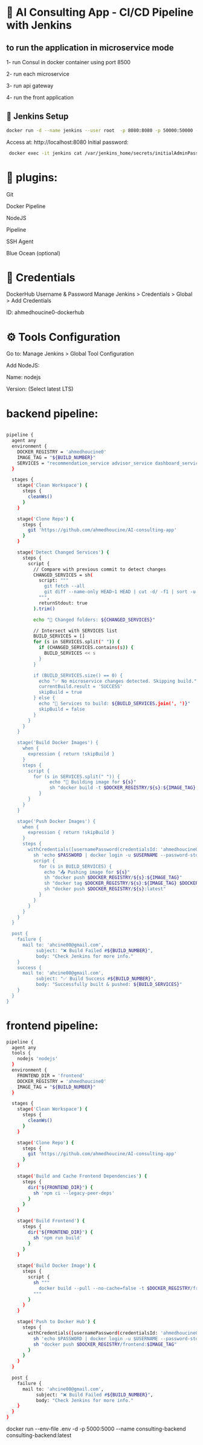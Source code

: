 # 🚀 AI Consulting App - CI/CD Pipeline with Jenkins

##  to run the application in microservice mode 
1- run Consul in docker container using port 8500

2- run each microservice 

3- run api gateway

4- run the front application 

## 🐳 Jenkins Setup
```bash
docker run -d --name jenkins --user root  -p 8080:8080 -p 50000:50000 -v /var/run/docker.sock:/var/run/docker.sock -v jenkins_home:/var/jenkins_home  jenkins/jenkins:lts

  ```

Access at: http://localhost:8080
Initial password:
```bash 
 docker exec -it jenkins cat /var/jenkins_home/secrets/initialAdminPassword
 ```





# 🔧 plugins:
Git

Docker Pipeline

NodeJS

Pipeline

SSH Agent

Blue Ocean (optional)

# 🔐 Credentials
DockerHub Username & Password
Manage Jenkins > Credentials > Global > Add Credentials

ID: ahmedhoucine0-dockerhub

# ⚙️ Tools Configuration
Go to: Manage Jenkins > Global Tool Configuration

Add NodeJS:

Name: nodejs

Version: (Select latest LTS)



# backend pipeline:
```bash 

pipeline {
  agent any
  environment {
    DOCKER_REGISTRY = 'ahmedhoucine0'
    IMAGE_TAG = "${BUILD_NUMBER}"
    SERVICES = "recommendation_service advisor_service dashboard_service api_gateway"   
  }

  stages {
    stage('Clean Workspace') {
      steps {
        cleanWs()
      }
    }

    stage('Clone Repo') {
      steps {
        git 'https://github.com/ahmedhoucine/AI-consulting-app'
      }
    }

    stage('Detect Changed Services') {
      steps {
        script {
          // Compare with previous commit to detect changes
          CHANGED_SERVICES = sh(
            script: """
              git fetch --all
              git diff --name-only HEAD~1 HEAD | cut -d/ -f1 | sort -u
            """,
            returnStdout: true
          ).trim()

          echo "📂 Changed folders: ${CHANGED_SERVICES}"

          // Intersect with SERVICES list
          BUILD_SERVICES = []
          for (s in SERVICES.split(" ")) {
            if (CHANGED_SERVICES.contains(s)) {
              BUILD_SERVICES << s
            }
          }

          if (BUILD_SERVICES.size() == 0) {
            echo "✅ No microservice changes detected. Skipping build."
            currentBuild.result = 'SUCCESS'
            skipBuild = true
          } else {
            echo "🚀 Services to build: ${BUILD_SERVICES.join(', ')}"
            skipBuild = false
          }
        }
      }
    }

    stage('Build Docker Images') {
      when {
        expression { return !skipBuild }
      }
      steps {
        script {
          for (s in SERVICES.split(" ")) {
                echo "🚀 Building image for ${s}"
                sh "docker build -t $DOCKER_REGISTRY/${s}:${IMAGE_TAG} -f ${s}/Dockerfile ./${s}"
            }
        }
      }
    }

    stage('Push Docker Images') {
      when {
        expression { return !skipBuild }
      }
      steps {
        withCredentials([usernamePassword(credentialsId: 'ahmedhoucine0-dockerhub', usernameVariable: 'USERNAME', passwordVariable: 'PASSWORD')]) {
          sh 'echo $PASSWORD | docker login -u $USERNAME --password-stdin'
          script {
            for (s in BUILD_SERVICES) {
              echo "📤 Pushing image for ${s}"
              sh "docker push $DOCKER_REGISTRY/${s}:${IMAGE_TAG}"
              sh "docker tag $DOCKER_REGISTRY/${s}:${IMAGE_TAG} $DOCKER_REGISTRY/${s}:latest"
              sh "docker push $DOCKER_REGISTRY/${s}:latest"
            }
          }
        }
      }
    }
  }

  post {
    failure {
      mail to: 'ahcine00@gmail.com',
           subject: "❌ Build Failed #${BUILD_NUMBER}",
           body: "Check Jenkins for more info."
    }
    success {
      mail to: 'ahcine00@gmail.com',
           subject: "✅ Build Success #${BUILD_NUMBER}",
           body: "Successfully built & pushed: ${BUILD_SERVICES}"
    }
  }
}


```


# frontend pipeline:
```bash 
pipeline {
  agent any
  tools {
    nodejs 'nodejs'
  }
  environment {
    FRONTEND_DIR = 'frontend'
    DOCKER_REGISTRY = 'ahmedhoucine0'
    IMAGE_TAG = "${BUILD_NUMBER}"
  }

  stages {
    stage('Clean Workspace') {
      steps {
        cleanWs()
      }
    }

    stage('Clone Repo') {
      steps {
        git 'https://github.com/ahmedhoucine/AI-consulting-app'
      }
    }

    stage('Build and Cache Frontend Dependencies') {
      steps {
        dir("${FRONTEND_DIR}") {
          sh 'npm ci --legacy-peer-deps'
        }
      }
    }

    stage('Build Frontend') {
      steps {
        dir("${FRONTEND_DIR}") {
          sh 'npm run build'
        }
      }
    }

    stage('Build Docker Image') {
      steps {
        script {
          sh """
            docker build --pull --no-cache=false -t $DOCKER_REGISTRY/frontend:$IMAGE_TAG -f Dockerfile.frontend .
          """
        }
      }
    }

    stage('Push to Docker Hub') {
      steps {
        withCredentials([usernamePassword(credentialsId: 'ahmedhoucine0-dockerhub', usernameVariable: 'USERNAME', passwordVariable: 'PASSWORD')]) {
          sh 'echo $PASSWORD | docker login -u $USERNAME --password-stdin'
          sh "docker push $DOCKER_REGISTRY/frontend:$IMAGE_TAG"
        }
      }
    }
  }

  post {
    failure {
      mail to: 'ahcine00@gmail.com',
           subject: "❌ Build Failed #${BUILD_NUMBER}",
           body: "Check Jenkins for more info."
    }
  }
}
```


 docker run --env-file .env -d -p 5000:5000 --name consulting-backend consulting-backend:latest